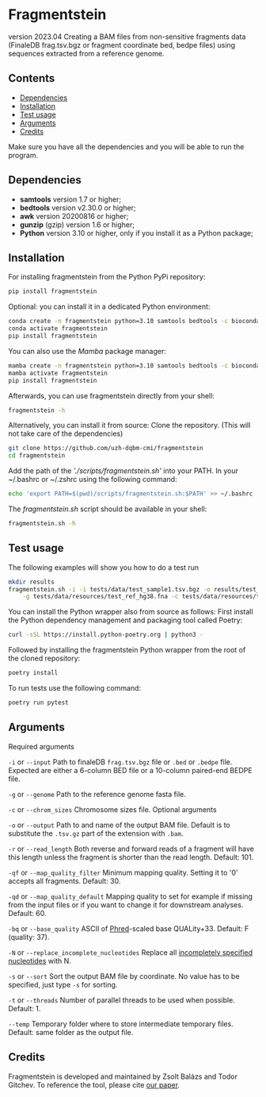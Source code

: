 # Fragmentstein
version 2023.04
Creating a BAM files from non-sensitive fragments data (FinaleDB frag.tsv.bgz or fragment coordinate bed, bedpe files) using sequences extracted from a reference genome.

## Contents

- [Dependencies](#dependencies)
- [Installation](#installation)
- [Test usage](#usage)
- [Arguments](#arguments)
- [Credits](#credits)

Make sure you have all the dependencies and you will be able to run the program.
## <a name="dependencies"></a>Dependencies

- **samtools** version 1.7 or higher;
- **bedtools** version v2.30.0 or higher;
- **awk** version 20200816 or higher;
- **gunzip** (gzip) version 1.6 or higher;
- **Python** version 3.10 or higher, only if you install it as a Python package;

## <a name="installation"></a>Installation

For installing fragmentstein from the Python PyPi repository:
```sh
pip install fragmentstein
```

Optional: you can install it in a dedicated Python environment:
```sh
conda create -n fragmentstein python=3.10 samtools bedtools -c bioconda
conda activate fragmentstein
pip install fragmentstein
```
You can also use the _Mamba_ package manager:
```sh
mamba create -n fragmentstein python=3.10 samtools bedtools -c bioconda
mamba activate fragmentstein
pip install fragmentstein
```

Afterwards, you can use fragmentstein directly from your shell:
```sh
fragmentstein -h
```

Alternatively, you can install it from source:
Clone the repository. (This will not take care of the dependencies)
```sh
git clone https://github.com/uzh-dqbm-cmi/fragmentstein
cd fragmentstein
```

Add the path of the _'./scripts/fragmentstein.sh'_ into your PATH. In your ~/.bashrc or ~/.zshrc using the following command:
```sh
echo 'export PATH=$(pwd)/scripts/fragmentstein.sh:$PATH' >> ~/.bashrc
```

The _fragmentstein.sh_ script should be available in your shell:
```sh
fragmentstein.sh -h
```

## <a name="usage"></a>Test usage
The following examples will show you how to do a test run
```sh
mkdir results
fragmentstein.sh -i -i tests/data/test_sample1.tsv.bgz -o results/test_sample1.bam \
    -g tests/data/resources/test_ref_hg38.fna -c tests/data/resources/test_ref.chrom.sizes
```

You can install the Python wrapper also from source as follows:
First install the Python dependency management and packaging tool called Poetry: 
```sh
curl -sSL https://install.python-poetry.org | python3 -
```
Followed by installing the fragmentstein Python wrapper from the root of the cloned repository:
```sh
poetry install
```

To run tests use the following command:
```sh
poetry run pytest
```

## <a name="arguments"></a>Arguments
Required arguments

`-i` or `--input`                           Path to finaleDB `frag.tsv.bgz` file or `.bed`  or `.bedpe` file. Expected are either a 6-column BED file or a 10-column paired-end BEDPE file.

`-g` or `--genome`                          Path to the reference genome fasta file.

`-c` or `--chrom_sizes`                     Chromosome sizes file.
Optional arguments

`-o` or `--output`                          Path to and name of the output BAM file. Default is to substitute the `.tsv.gz` part of the extension with `.bam`.

`-r` or `--read_length`                     Both reverse and forward reads of a fragment will have this length unless the fragment is shorter than the read length. Default: 101.

`-qf` or `--map_quality_filter`             Minimum mapping quality. Setting it to '0' accepts all fragments.  Default: 30.

`-qd` or `--map_quality_default`            Mapping quality to set for example if missing from the input files or if you want to change it for downstream analyses. Default: 60.

`-bq` or `--base_quality`                   ASCII of [Phred]-scaled base QUALity+33. Default: F (quality: 37).

`-N` or `--replace_incomplete_nucleotides`  Replace all [incompletely specified nucleotides] with N.

`-s` or `--sort`                            Sort the output BAM file by coordinate. No value has to be specified, just type `-s` for sorting.

`-t` or `--threads`                         Number of parallel threads to be used when possible. Default: 1.

`--temp`                                    Temporary folder where to store intermediate temporary files. Default:  same folder as the output file.


## <a name="credits"></a>Credits
Fragmentstein is developed and maintained by Zsolt Balázs and Todor Gitchev.
To reference the tool, please cite [our paper](https://academic.oup.com/bioinformatics/article/40/1/btae017/7550024).

[Phred]: https://en.wikipedia.org/wiki/Phred_quality_score
[incompletely specified nucleotides]: https://en.wikipedia.org/wiki/Nucleic_acid_sequence

